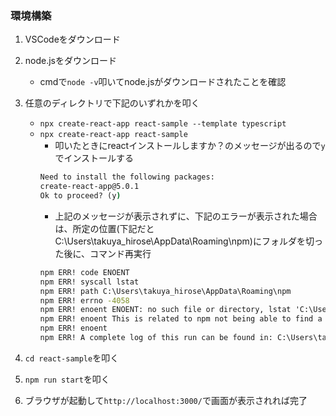
### 環境構築

1. VSCodeをダウンロード
2. node.jsをダウンロード
   - cmdで```node -v```叩いてnode.jsがダウンロードされたことを確認
3. 任意のディレクトリで下記のいずれかを叩く
   - ```npx create-react-app react-sample --template typescript```
   - ```npx create-react-app react-sample```
     - 叩いたときにreactインストールしますか？のメッセージが出るので`y`でインストールする
     ```cmd
     Need to install the following packages:
     create-react-app@5.0.1
     Ok to proceed? (y)
     ``` 
     - 上記のメッセージが表示されずに、下記のエラーが表示された場合は、所定の位置(下記だとC:\Users\takuya_hirose\AppData\Roaming\npm)にフォルダを切った後に、コマンド再実行
     ```cmd
     npm ERR! code ENOENT
     npm ERR! syscall lstat
     npm ERR! path C:\Users\takuya_hirose\AppData\Roaming\npm
     npm ERR! errno -4058
     npm ERR! enoent ENOENT: no such file or directory, lstat 'C:\Users\takuya_hirose\AppData\Roaming\npm'
     npm ERR! enoent This is related to npm not being able to find a file.
     npm ERR! enoent
     npm ERR! A complete log of this run can be found in: C:\Users\takuya_hirose\AppData\Local\npm-cache\_logs\2023-09-14T02_51_47_016Z-debug-0.log
      ```
  
4. ```cd react-sample```を叩く
5. ```npm run start```を叩く
6. ブラウザが起動して`http://localhost:3000/`で画面が表示されれば完了



